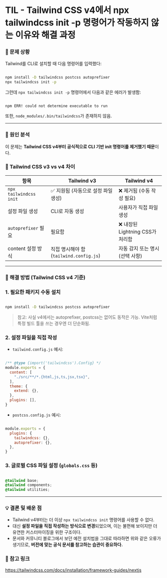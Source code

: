  TIL - Tailwind CSS v4에서 npx tailwindcss init -p 명령어가 작동하지 않는 이유와 해결 과정
===

### 🐛 문제 상황

Tailwind를 CLI로 설치할 때 다음 명령어를 입력했다:

```bash

npm install -D tailwindcss postcss autoprefixer
npx tailwindcss init -p

```

그런데 `npx tailwindcss init -p` 명령어에서 다음과 같은 에러가 발생함:

```

npm ERR! could not determine executable to run

```

또한, `node_modules/.bin/tailwindcss`가 존재하지 않음.

---

### 📌 원인 분석

이 문제는 **Tailwind CSS v4부터 공식적으로 CLI 기반 init 명령어를 제거했기 때문**이다.

### 🚨 Tailwind CSS v3 vs v4 차이

| 항목 | Tailwind v3 | Tailwind v4 |
| --- | --- | --- |
| `npx tailwindcss init` | ✅ 지원됨 (자동으로 설정 파일 생성) | ❌ 제거됨 (수동 작성 필요) |
| 설정 파일 생성 | CLI로 자동 생성 | 사용자가 직접 파일 생성 |
| `autoprefixer` 필요 | 필요함 | ❌ 내장된 Lightning CSS가 처리함 |
| content 설정 방식 | 직접 명시해야 함 (`tailwind.config.js`) | 자동 감지 또는 명시 (선택 사항) |

---

### 🔧 해결 방법 (Tailwind CSS v4 기준)

### 1. 필요한 패키지 수동 설치

```bash

npm install -D tailwindcss postcss autoprefixer

```

> 참고: 사실 v4에서는 autoprefixer, postcss는 없어도 동작은 가능. Vite처럼 특정 빌드 툴을 쓰는 경우엔 더 단순화됨.
> 

### 2. 설정 파일을 **직접 작성**

- `tailwind.config.js` 예시:

```jsx

/** @type {import('tailwindcss').Config} */
module.exports = {
  content: [
    "./src/**/*.{html,js,ts,jsx,tsx}",
  ],
  theme: {
    extend: {},
  },
  plugins: [],
}

```

- `postcss.config.js` 예시:

```jsx

module.exports = {
  plugins: {
    tailwindcss: {},
    autoprefixer: {},
  },
}

```

### 3. 글로벌 CSS 파일 설정 (`globals.css` 등)

```css

@tailwind base;
@tailwind components;
@tailwind utilities;

```

---

### 💡 결론 및 배운 점

- Tailwind v4부터는 더 이상 `npx tailwindcss init` 명령어를 사용할 수 없다.
- 대신 **설정 파일을 직접 작성하는 방식으로 변경**되었으며, 이는 불편해 보이지만 더 유연한 커스터마이징을 위한 구조이다.
- 문서와 커뮤니티 블로그에서 보던 예전 설치법을 그대로 따라하면 위와 같은 오류가 생기므로, **버전에 맞는 공식 문서를 참고하는 습관이 중요하다.**

### 💬 참고 링크

https://tailwindcss.com/docs/installation/framework-guides/nextjs